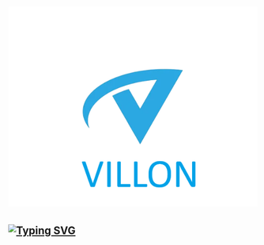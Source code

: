 # ![LOGO](https://github.com/EmpirePlayer/villon_rp/blob/main/VILLON_LOGO.png)
## [![Typing SVG](https://readme-typing-svg.herokuapp.com?color=%2336BCF7&lines=Villon+Role+Play)](https://git.io/typing-svg)

<h1 align="center"> 
  <a img ="https://github.com/EmpirePlayer/villon_rp/blob/main/VILLON_LOGO.png">
</a> 
